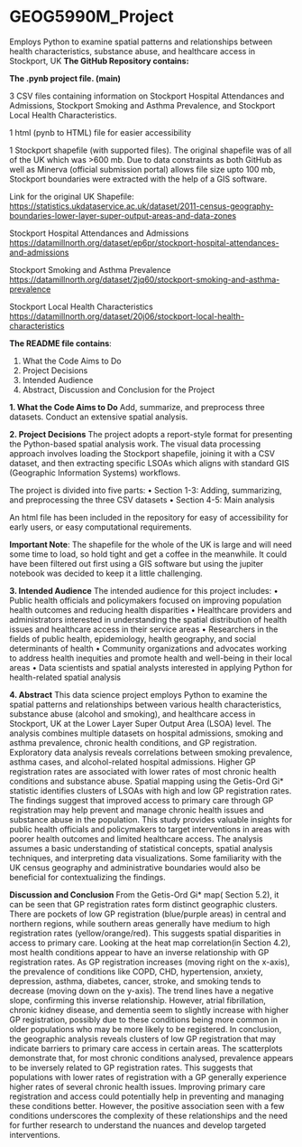 # GEOG5990M_Project
Employs Python to examine spatial patterns and relationships between health characteristics, substance abuse, and healthcare access in Stockport, UK
**The GitHub Repository contains:**

**The .pynb project file. (main)**

3 CSV files containing information on Stockport Hospital Attendances and Admissions, Stockport Smoking and Asthma Prevalence, and Stockport Local Health Characteristics.


1 html (pynb to HTML) file for easier accessibility

1 Stockport shapefile (with supported files). The original shapefile was of all of the UK which was >600 mb. Due to data constraints as both GitHub as well as Minerva (official submission portal) allows file size upto 100 mb, Stockport boundaries were extracted with the help of a GIS software.

Link for the original UK Shapefile: https://statistics.ukdataservice.ac.uk/dataset/2011-census-geography-boundaries-lower-layer-super-output-areas-and-data-zones

Stockport Hospital Attendances and Admissions https://datamillnorth.org/dataset/ep6pr/stockport-hospital-attendances-and-admissions

Stockport Smoking and Asthma Prevalence https://datamillnorth.org/dataset/2jq60/stockport-smoking-and-asthma-prevalence

Stockport Local Health Characteristics https://datamillnorth.org/dataset/20j06/stockport-local-health-characteristics





**The README file contains**:
1. What the Code Aims to Do
2. Project Decisions
3. Intended Audience
4. Abstract, Discussion and Conclusion for the Project


**1. What the Code Aims to Do**
Add, summarize, and preprocess three datasets.
Conduct an extensive spatial analysis.




**2. Project Decisions**
The project adopts a report-style format for presenting the Python-based spatial analysis work. The visual data processing approach involves loading the Stockport shapefile, joining it with a CSV dataset, and then extracting specific LSOAs which aligns with standard GIS (Geographic Information Systems) workflows.



The project is divided into five parts:
•	Section 1-3: Adding, summarizing, and preprocessing the three CSV datasets
•	Section 4-5: Main analysis



An html file has been included in the repository for easy of accessibility for early users, or easy computational requirements.




**Important Note**:
The shapefile for the whole of the UK is large and will need some time to load, so hold tight and get a coffee in the meanwhile. It could have been filtered out first using a GIS software but using the jupiter notebook was decided to keep it a little challenging.




**3. Intended Audience**
The intended audience for this project includes:
•	Public health officials and policymakers focused on improving population health outcomes and reducing health disparities
•	Healthcare providers and administrators interested in understanding the spatial distribution of health issues and healthcare access in their service areas
•	Researchers in the fields of public health, epidemiology, health geography, and social determinants of health
•	Community organizations and advocates working to address health inequities and promote health and well-being in their local areas
•	Data scientists and spatial analysts interested in applying Python for health-related spatial analysis




**4. Abstract**
This data science project employs Python to examine the spatial patterns and relationships between various health characteristics, substance abuse (alcohol and smoking), and healthcare access in Stockport, UK at the Lower Layer Super Output Area (LSOA) level. The analysis combines multiple datasets on hospital admissions, smoking and asthma prevalence, chronic health conditions, and GP registration. Exploratory data analysis reveals correlations between smoking prevalence, asthma cases, and alcohol-related hospital admissions. Higher GP registration rates are associated with lower rates of most chronic health conditions and substance abuse. Spatial mapping using the Getis-Ord Gi* statistic identifies clusters of LSOAs with high and low GP registration rates. The findings suggest that improved access to primary care through GP registration may help prevent and manage chronic health issues and substance abuse in the population. This study provides valuable insights for public health officials and policymakers to target interventions in areas with poorer health outcomes and limited healthcare access.
The analysis assumes a basic understanding of statistical concepts, spatial analysis techniques, and interpreting data visualizations. Some familiarity with the UK census geography and administrative boundaries would also be beneficial for contextualizing the findings.




**Discussion and Conclusion**
From the Getis-Ord Gi* map(	Section 5.2), it can be seen that GP registration rates form distinct geographic clusters. There are pockets of low GP registration (blue/purple areas) in central and northern regions, while southern areas generally have medium to high registration rates (yellow/orange/red). This suggests spatial disparities in access to primary care.
Looking at the heat map correlation(in Section 4.2), most health conditions appear to have an inverse relationship with GP registration rates. As GP registration increases (moving right on the x-axis), the prevalence of conditions like COPD, CHD, hypertension, anxiety, depression, asthma, diabetes, cancer, stroke, and smoking tends to decrease (moving down on the y-axis). The trend lines have a negative slope, confirming this inverse relationship.
However, atrial fibrillation, chronic kidney disease, and dementia seem to slightly increase with higher GP registration, possibly due to these conditions being more common in older populations who may be more likely to be registered.
In conclusion, the geographic analysis reveals clusters of low GP registration that may indicate barriers to primary care access in certain areas. The scatterplots demonstrate that, for most chronic conditions analysed, prevalence appears to be inversely related to GP registration rates. This suggests that populations with lower rates of registration with a GP generally experience higher rates of several chronic health issues. Improving primary care registration and access could potentially help in preventing and managing these conditions better. However, the positive association seen with a few conditions underscores the complexity of these relationships and the need for further research to understand the nuances and develop targeted interventions.
